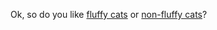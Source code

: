 Ok, so do you like [fluffy cats](http://www.catbreedslist.com/uploads/allimg/cat-pictures/Norwegian-Forest-Cat-1.jpg) or [non-fluffy cats](https://www.pets4homes.co.uk/images/articles/2260/large/how-to-make-sure-a-sphinx-cats-skin-stays-healthy-545a2db010835.jpg)?